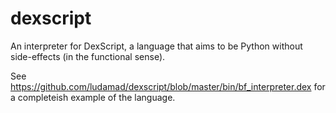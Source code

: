 dexscript
=========

An interpreter for DexScript, a language that aims to be Python without side-effects (in the functional sense).

See https://github.com/ludamad/dexscript/blob/master/bin/bf_interpreter.dex for a completeish example of the language.
